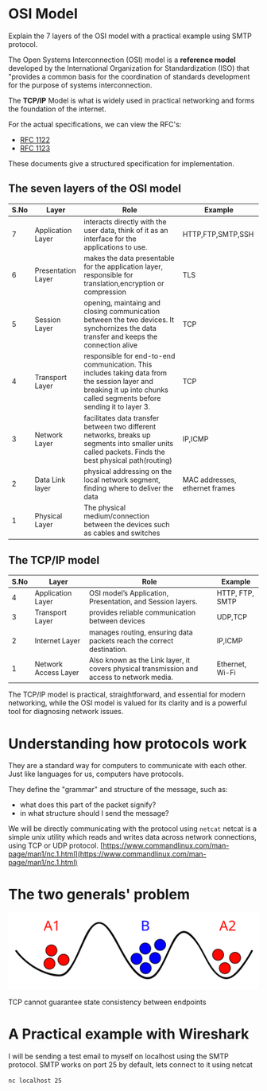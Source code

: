 # OSI Model 

Explain the 7 layers of the OSI model with a practical example using SMTP protocol.



The Open Systems Interconnection (OSI) model is a **reference model** developed by the International Organization for Standardization (ISO) that "provides a common basis for the coordination of standards development for the purpose of systems interconnection.

The **TCP/IP** Model is what is widely used in practical networking and forms the foundation of the internet.

For the actual specifications, we can view the RFC's: 

- [RFC 1122](https://www.rfc-editor.org/rfc/rfc1122)
- [RFC 1123](https://www.rfc-editor.org/rfc/rfc1123)

These documents give a structured specification for implementation.


## The seven layers of the OSI model

| S.No | Layer | Role | Example |
| ---  | ---   | ---- | ---               |
| 7    | Application Layer | interacts directly with the user data, think of it as an interface for the applications to use. | HTTP,FTP,SMTP,SSH |
| 6    | Presentation Layer | makes the data presentable for the application layer, responsible for translation,encryption or compression | TLS | 
| 5    | Session Layer | opening, maintaing and closing communication between the two devices. It synchornizes the data transfer and keeps the connection alive | TCP |
| 4    | Transport Layer | responsible for end-to-end communication. This includes taking data from the session layer and breaking it up into chunks called segments before sending it to layer 3. | TCP | 
| 3    | Network Layer   | facilitates data transfer between two different networks, breaks up segments into smaller units called packets. Finds the best physical path(routing) | IP,ICMP | 
| 2    | Data Link layer | physical addressing on the local network segment, finding where to deliver the data | MAC addresses, ethernet frames | 
| 1    | Physical Layer  | The physical medium/connection between the devices such as cables and switches | | 

## The TCP/IP model 

| S.No | Layer | Role | Example |
| ---  | ---   | ---- | ---     |
| 4    | Application Layer | OSI model’s Application, Presentation, and Session layers. | HTTP, FTP, SMTP |
| 3    | Transport Layer   | provides reliable communication between devices | UDP,TCP | 
| 2    | Internet Layer    | manages routing, ensuring data packets reach the correct destination.  | IP,ICMP | 
| 1    | Network Access Layer |  Also known as the Link layer, it covers physical transmission and access to network media. | Ethernet, Wi-Fi | 

The TCP/IP model is practical, straightforward, and essential for modern networking, while the OSI model is valued for its clarity and is a powerful tool for diagnosing network issues.

# Understanding how protocols work 

They are a standard way for computers to communicate with each other. Just like languages for us, computers have protocols.

They define the "grammar" and structure of the message, such as:
- what does this part of the packet signify? 
- in what structure should I send the message?

We will be directly communicating with the protocol using `netcat`
netcat is a simple unix utility which reads and writes data across network connections, using TCP or UDP protocol.
[https://www.commandlinux.com/man-page/man1/nc.1.html](https://www.commandlinux.com/man-page/man1/nc.1.html)

# The two generals' problem 

![image](2-generals.png)

TCP cannot guarantee state consistency between endpoints

# A Practical example with Wireshark

I will be sending a test email to myself on localhost using the SMTP protocol. SMTP works on port 25 by default, lets connect to it using netcat 

`nc localhost 25`




